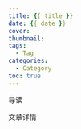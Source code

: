 ```yaml
---
title: {{ title }}
date: {{ date }}
cover:
thumbnail:
tags:
  - Tag
categories:
  - Category
toc: true
---
```



导读

<!-- more -->

文章详情

